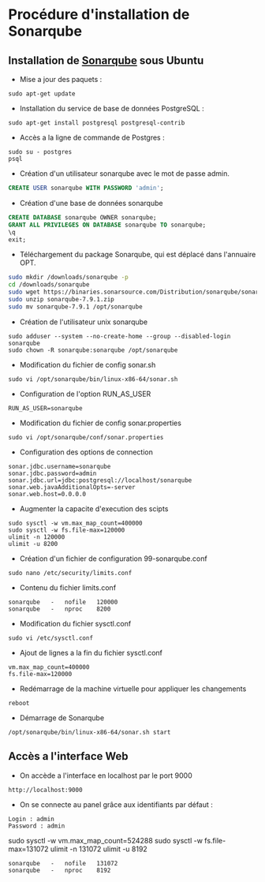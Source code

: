 # Procédure d'installation de Sonarqube



## Installation de [Sonarqube](https://docs.sonarqube.org/latest/) sous Ubuntu 

- Mise a jour des paquets :
```shell
sudo apt-get update
```

- Installation du service de base de données PostgreSQL : 
```shell
sudo apt-get install postgresql postgresql-contrib
```
  
   - Accès a la ligne de commande de Postgres : 
```shell
sudo su - postgres
psql
```

   - Création d'un utilisateur sonarqube avec le mot de passe admin.
```sql
CREATE USER sonarqube WITH PASSWORD 'admin';
```

   - Création d'une base de données sonarqube 
```sql
CREATE DATABASE sonarqube OWNER sonarqube;
GRANT ALL PRIVILEGES ON DATABASE sonarqube TO sonarqube;
\q
exit;
```


   - Téléchargement du package Sonarqube, qui est déplacé dans l'annuaire OPT.
```bash
sudo mkdir /downloads/sonarqube -p
cd /downloads/sonarqube
sudo wget https://binaries.sonarsource.com/Distribution/sonarqube/sonarqube-7.9.1.zip
sudo unzip sonarqube-7.9.1.zip
sudo mv sonarqube-7.9.1 /opt/sonarqube
```

   - Création de l'utilisateur unix sonarqube
```shell
sudo adduser --system --no-create-home --group --disabled-login sonarqube
sudo chown -R sonarqube:sonarqube /opt/sonarqube
```
		
   - Modification du fichier de config sonar.sh
```shell
sudo vi /opt/sonarqube/bin/linux-x86-64/sonar.sh
```

   - Configuration de l'option RUN_AS_USER
```shell
RUN_AS_USER=sonarqube
```

   - Modification du fichier de config sonar.properties
```shell
sudo vi /opt/sonarqube/conf/sonar.properties
```

   - Configuration des options de connection
```shell
sonar.jdbc.username=sonarqube
sonar.jdbc.password=admin
sonar.jdbc.url=jdbc:postgresql://localhost/sonarqube
sonar.web.javaAdditionalOpts=-server
sonar.web.host=0.0.0.0
```
   - Augmenter la capacite d'execution des scipts 
```shell
sudo sysctl -w vm.max_map_count=400000
sudo sysctl -w fs.file-max=120000
ulimit -n 120000
ulimit -u 8200
```
   - Création d'un fichier de configuration 99-sonarqube.conf
```shell
sudo nano /etc/security/limits.conf
```

   - Contenu du fichier limits.conf
```shell
sonarqube   -   nofile   120000
sonarqube   -   nproc    8200
```

   - Modification du fichier sysctl.conf
```shell
sudo vi /etc/sysctl.conf
```

   - Ajout de lignes a la fin du fichier sysctl.conf
```shell
vm.max_map_count=400000
fs.file-max=120000
```

   - Redémarrage de la machine virtuelle pour appliquer les changements
```shell
reboot
```

  - Démarrage de Sonarqube
```shell
/opt/sonarqube/bin/linux-x86-64/sonar.sh start
```

		
## Accès a l'interface Web
   - On accède a l'interface en localhost par le port 9000
```shell
http://localhost:9000
```
   - On se connecte au panel grâce aux identifiants par défaut :
```shell
Login : admin
Password : admin
```	






 sudo sysctl -w vm.max_map_count=524288
  sudo sysctl -w fs.file-max=131072
  ulimit -n 131072
  ulimit -u 8192
  
  
```
sonarqube   -   nofile   131072
sonarqube   -   nproc    8192
```